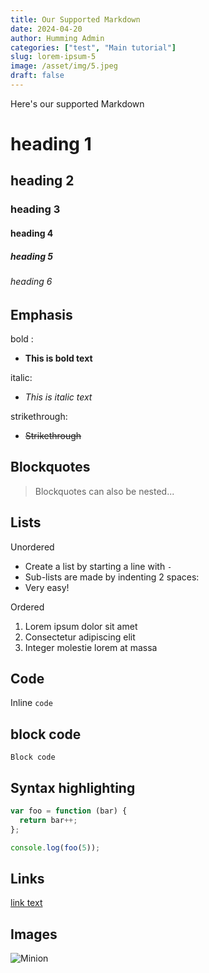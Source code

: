 ```yaml
---
title: Our Supported Markdown
date: 2024-04-20
author: Humming Admin
categories: ["test", "Main tutorial"]
slug: lorem-ipsum-5
image: /asset/img/5.jpeg
draft: false
---
```


Here's our supported Markdown

# heading 1
## heading 2
### heading 3
#### heading 4
##### heading 5
###### heading 6

## Emphasis

bold :
- **This is bold text**

italic:
- *This is italic text*

strikethrough:
- ~~Strikethrough~~


## Blockquotes


> Blockquotes can also be nested...

## Lists

Unordered

- Create a list by starting a line with `-`
- Sub-lists are made by indenting 2 spaces:
- Very easy!

Ordered

1. Lorem ipsum dolor sit amet
2. Consectetur adipiscing elit
3. Integer molestie lorem at massa

## Code

Inline `code` 

## block code

```
Block code
```

## Syntax highlighting

``` js
var foo = function (bar) {
  return bar++;
};

console.log(foo(5));
```

## Links

[link text](http://dev.nodeca.com)

## Images

![Minion](https://octodex.github.com/images/minion.png)

